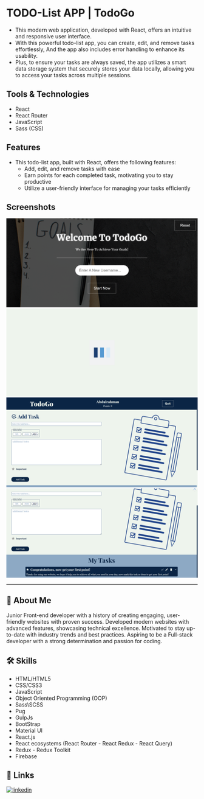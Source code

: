 # TODO-List APP | TodoGo

- This modern web application, developed with React, offers an intuitive and responsive user interface.
- With this powerful todo-list app, you can create, edit, and remove tasks effortlessly, And the app also includes error handling to enhance its usability.
- Plus, to ensure your tasks are always saved, the app utilizes a smart data storage system that securely stores your data locally, allowing you to access your tasks across multiple sessions.

## Tools & Technologies

- React
- React Router
- JavaScript
- Sass (CSS)

## Features

- This todo-list app, built with React, offers the following features:
  - Add, edit, and remove tasks with ease
  - Earn points for each completed task, motivating you to stay productive
  - Utilize a user-friendly interface for managing your tasks efficiently

## Screenshots

![todogo](./screenshots/1.png)
![Loading](./screenshots/2.png)
![todogo](./screenshots/3.png)
![todogo](./screenshots/4.png)

---

## 🚀 About Me

Junior Front-end developer with a history of creating engaging, user-friendly websites with proven success. Developed modern websites with advanced features, showcasing technical excellence. Motivated to stay up-to-date with industry trends and best practices. Aspiring to be a Full-stack developer with a strong determination and passion for coding.

## 🛠 Skills

- HTML/HTML5
- CSS/CSS3
- JavaScript
- Object Oriented Programming (OOP)
- Sass\SCSS
- Pug
- GulpJs
- BootStrap
- Material UI
- React.js
- React ecosystems (React Router - React Redux - React Query)
- Redux - Redux Toolkit
- Firebase

## 🔗 Links

[![linkedin](https://img.shields.io/badge/linkedin-0A66C2?style=for-the-badge&logo=linkedin&logoColor=white)](https://www.linkedin.com/in/abdulrahmanismael/)
